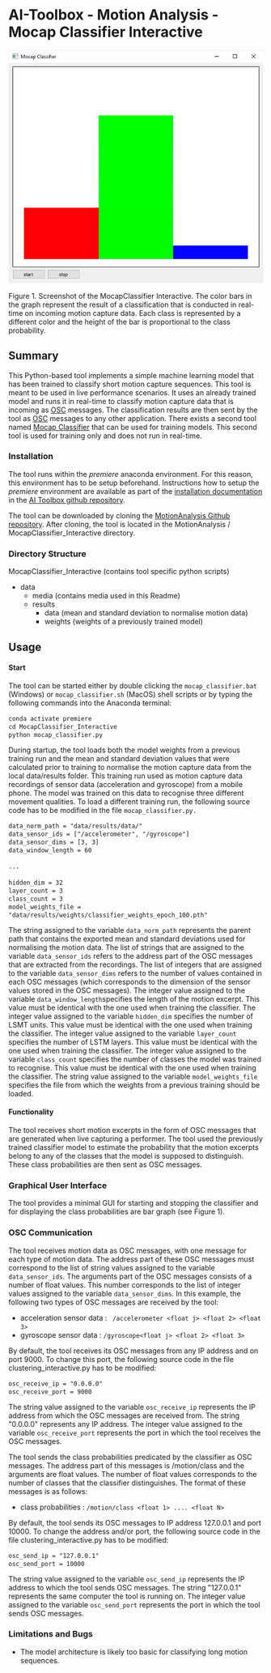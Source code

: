 # AI-Toolbox - Motion Analysis - Mocap Classifier Interactive

![image-20250228163843296](data/media/MocapClassifier_screenshot.JPG)

Figure 1. Screenshot of the MocapClassifier Interactive. The color bars in the graph represent the result of a classification that is conducted in real-time on incoming motion capture data. Each class is represented by a different color and the height of the bar is proportional to the class probability.

## Summary

This Python-based tool implements a simple machine learning model that has been trained to classify short motion capture sequences. This tool is meant to be used in live performance scenarios. It uses an already trained model and runs it in real-time to classify motion capture data that is incoming as [OSC](https://en.wikipedia.org/wiki/Open_Sound_Control) messages. The classification results are then sent by the tool as [OSC](https://en.wikipedia.org/wiki/Open_Sound_Control) messages to any other application. There exists a second tool named [Mocap Classifier](https://github.com/bisnad/MotionAnalysis/tree/main/MocapClassifier) that can be used for training models. This second tool is used for training only and does not run in real-time. 

### Installation

The tool runs within the *premiere* anaconda environment. For this reason, this environment has to be setup beforehand.  Instructions how to setup the *premiere* environment are available as part of the [installation documentation ](https://github.com/bisnad/AIToolbox/tree/main/Installers) in the [AI Toolbox github repository](https://github.com/bisnad/AIToolbox). 

The tool can be downloaded by cloning the [MotionAnalysis Github repository](https://github.com/bisnad/MotionAnalysis). After cloning, the tool is located in the MotionAnalysis / MocapClassifier_Interactive directory. 

### Directory Structure

MocapClassifier_Interactive (contains tool specific python scripts)

- data
  - media (contains media used in this Readme)
  - results
    - data (mean and standard deviation to normalise motion data)
    - weights (weights of a previously trained model)


## Usage
#### Start

The tool can be started either by double clicking the `mocap_classifier.bat` (Windows) or `mocap_classifier.sh` (MacOS) shell scripts or by typing the following commands into the Anaconda terminal:

```
conda activate premiere
cd MocapClassifier_Interactive
python mocap_classifier.py
```

During startup, the tool loads both the model weights from a previous training run and the mean and standard deviation values that were calculated prior to training to normalise the motion capture data from the local data/results folder. This training run used as motion capture data recordings of sensor data (acceleration and gyroscope) from a mobile phone. The model was trained on this data to recognise three different movement qualities. To load a different training run, the following source code has to be modified in the file `mocap_classifier.py.` 

```
data_norm_path = "data/results/data/"
data_sensor_ids = ["/accelerometer", "/gyroscope"]
data_sensor_dims = [3, 3]
data_window_length = 60

...

hidden_dim = 32
layer_count = 3
class_count = 3
model_weights_file = "data/results/weights/classifier_weights_epoch_100.pth"
```

The string assigned to the variable `data_norm_path` represents the parent path that contains the exported mean and standard deviations used for normalising the motion data.  The list of strings that are assigned to the variable `data_sensor_ids` refers to the address part of the OSC messages that are extracted from the recordings.  The list of integers that are assigned to the variable `data_sensor_dims` refers to the number of values contained in each OSC messages (which corresponds to the dimension of the sensor values stored in the OSC messages). The integer value assigned to the variable `data_window_length`specifies the length of the motion excerpt. This value must be identical with the one used when training the classifier. The integer value assigned to the variable `hidden_dim` specifies the number of LSMT units. This value must be identical with the one used when training the classifier. The integer value assigned to the variable `layer_count` specifies the number of LSTM layers. This value must be identical with the one used when training the classifier. The integer value assigned to the variable `class_count` specifies the number of classes the model was trained to recognise. This value must be identical with the one used when training the classifier.
The string value assigned to the variable `model_weights_file` specifies the file from which the weights from a previous training should be loaded.

#### Functionality

The tool receives short motion excerpts in the form of OSC messages that are generated when live capturing a performer. The tool used the previously trained classifier model to estimate the probability that the motion excerpts belong to any of the classes that the model is supposed to distinguish. These class probabilities are then sent as OSC messages. 

### Graphical User Interface

The tool provides a minimal GUI  for starting and stopping the classifier and for displaying the class probabilities are bar graph (see Figure 1). 

### OSC Communication

The tool receives motion data as OSC messages, with one message for each type of motion data. The address part of these OSC messages must correspond to the list of string values assigned to the variable `data_sensor_ids`. The arguments part of the OSC messages consists of a number of float values. This number corresponds to the list of integer values assigned to the variable `data_sensor_dims`. In this example, the following two types of OSC messages are received by the tool:

- acceleration sensor data : ` /accelerometer <float j> <float 2> <float 3>` 
- gyroscope sensor data : `/gyroscope<float j> <float 2> <float 3>` 

By default, the tool receives its OSC messages from any IP address and on port 9000. To change this port, the following source code in the file clustering_interactive.py has to be modified:

    osc_receive_ip = "0.0.0.0"
    osc_receive_port = 9000

The string value assigned to the variable `osc_receive_ip` represents the IP address from which the OSC messages are received from. The string "0.0.0.0" represents any IP address.
The integer value assigned to the variable `osc_receive_port` represents the port in which the tool receives the OSC messages.

The tool sends the class probabilities predicated by the classifier as OSC messages. The address part of this messages is /motion/class and the arguments are float values. The number of float values corresponds to the number of classes that the classifier distinguishes. The format of these messages is as follows:

- class probabilities : `/motion/class <float 1> .... <float N>` 

By default, the tool sends its OSC messages to IP address 127.0.0.1 and port 10000. To change the address and/or port, the following source code in the file clustering_interactive.py has to be modified:

    osc_send_ip = "127.0.0.1"
    osc_send_port = 10000

The string value assigned to the variable `osc_send_ip` represents the IP address to which the tool sends OSC messages. The string "127.0.0.1" represents the same computer the tool is running on.
The integer value assigned to the variable `osc_send_port` represents the port in which the tool sends OSC messages.

### Limitations and Bugs

- The model architecture is likely too basic for classifying long motion sequences. 